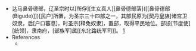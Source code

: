 - 达马鼻骨德部，辽圣宗时以[所俘][生女真人][鼻骨德部落]([[鼻骨德部 (Bigude)]])[民户]所置，为圣宗三十四部之一，其部民原为[契丹皇族]诸宫卫奴隶，后[户口蕃息]，时圣宗[释免奴隶]，置部，取得平民地位。部设[节度使][统领]，隶南府，[部族军]属[[东北路统军司]]。 [1](((NkTe4e9fD)))
- References
    - [1]: 高文德主编．《[[中国少数民族史大辞典]]》：吉林教育出版社，1995年12月：第738页
